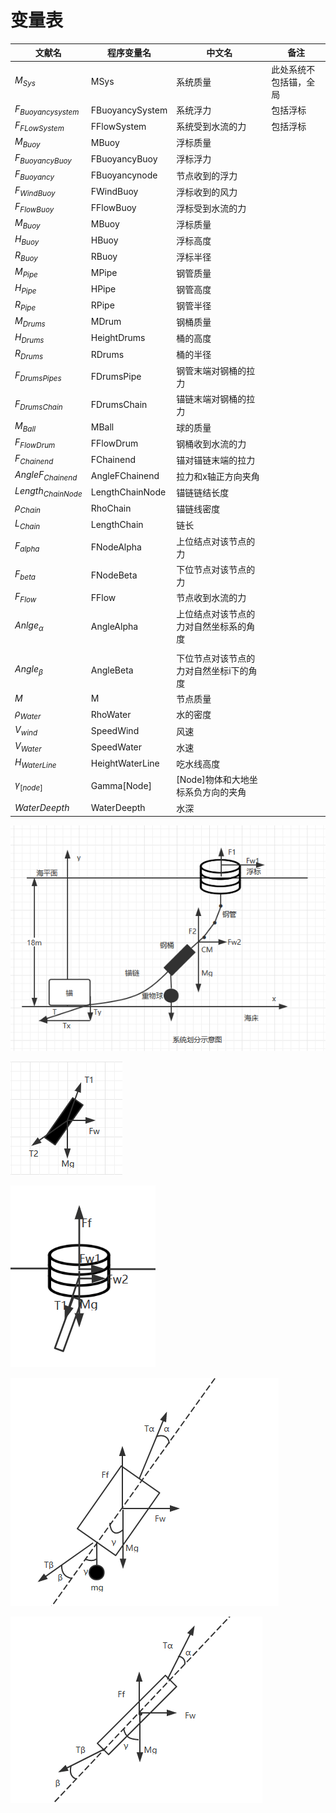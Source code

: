 # 变量表

| 文献名               | 程序变量名      | 中文名                                  | 备注                   |
| -------------------- | --------------- | --------------------------------------- | ---------------------- |
| $M_{Sys}$            | MSys            | 系统质量                                | 此处系统不包括锚，全局 |
| $F_{Buoyancysystem}$ | FBuoyancySystem | 系统浮力                                | 包括浮标               |
| $F_{FLowSystem}$     | FFlowSystem     | 系统受到水流的力                        | 包括浮标               |
| $M_{Buoy}$           | MBuoy           | 浮标质量                                |                        |
| $F_{BuoyancyBuoy}$   | FBuoyancyBuoy   | 浮标浮力                                |                        |
| $F_{Buoyancy}$       | FBuoyancynode   | 节点收到的浮力                          |                        |
| $F_{WindBuoy}$       | FWindBuoy       | 浮标收到的风力                          |                        |
| $F_{FlowBuoy}$       | FFlowBuoy       | 浮标受到水流的力                        |                        |
| $M_{Buoy}$           | MBuoy           | 浮标质量                                |                        |
| $H_{Buoy}$           | HBuoy           | 浮标高度                                |                        |
| $R_{Buoy}$           | RBuoy           | 浮标半径                                |                        |
| $M_{Pipe}$           | MPipe           | 钢管质量                                |                        |
| $H_{Pipe}$           | HPipe           | 钢管高度                                |                        |
| $R_{Pipe}$           | RPipe           | 钢管半径                                |                        |
| $M_{Drums}$           | MDrum           | 钢桶质量                                |                        |
| $H_{Drums}$          | HeightDrums     | 桶的高度                                |                        |
| $R_{Drums}$          | RDrums          | 桶的半径                                |                        |
| $F_{DrumsPipes}$     | FDrumsPipe      | 钢管末端对钢桶的拉力                    |                        |
| $F_{DrumsChain}$     | FDrumsChain     | 锚链末端对钢桶的拉力                    |                        |
| $M_{Ball}$           | MBall           | 球的质量                                |                        |
| $F_{FlowDrum}$       | FFlowDrum       | 钢桶收到水流的力                        |                        |
| $F_{Chainend}$       | FChainend       | 锚对锚链末端的拉力                      |                        |
| $AngleF_{Chainend}$  | AngleFChainend  | 拉力和x轴正方向夹角                     |                        |
| $Length_{ChainNode}$ | LengthChainNode | 锚链链结长度                            |                        |
| $\rho_{Chain}$       | RhoChain        | 锚链线密度                              |                        |
| $L_{Chain}$          | LengthChain     | 链长                                    |                        |
| $F_{alpha}$          | FNodeAlpha      | 上位结点对该节点的力                    |                        |
| $F_{beta}$           | FNodeBeta       | 下位节点对该节点的力                    |                        |
| $F_{Flow}$           | FFlow           | 节点收到水流的力                        |                        |
| $Anlge_{\alpha}$     | AngleAlpha     | 上位结点对该节点的力对自然坐标系的角度  |                        |
|  |  |  | |
| $Angle_{\beta}$      | AngleBeta       | 下位节点对该节点的力对自然坐标i下的角度 |                        |
| $M$                  | M               | 节点质量                                |                        |
| $\rho_{Water}$       | RhoWater        | 水的密度                                |                        |
| $V_{wind}$           | SpeedWind       | 风速                                    |                        |
| $V_{Water}$          | SpeedWater      | 水速                                    |                        |
| $H_{WaterLine}$      | HeightWaterLine | 吃水线高度                              |                        |
| $\gamma_{[node]}$    | Gamma[Node]     | [Node]物体和大地坐标系负方向的夹角      |                        |
| $WaterDeepth$ | WaterDeepth | 水深 | |

![1562244310083](变量表/1562244310083.png)

![1562245389305](变量表/1562245389305.png)

![1562245466832](变量表/1562245466832.png)

![1562290995848](变量表/1562290995848.png)

![1562291009816](变量表/1562291009816.png)